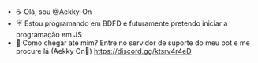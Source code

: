 - ☕ Olá, sou @Aekky-On
- ☔ Estou programando em BDFD e futuramente 
pretendo iniciar a programação em JS
- 🏮 Como chegar até mim?
Entre no servidor de suporte do meu bot e
me procure lá (Aekky On🐊)
https://discord.gg/ktsrv4r4eD
